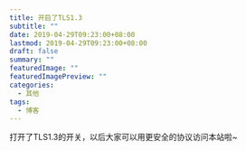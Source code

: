 ```yaml
---
title: 开启了TLS1.3
subtitle: ""
date: 2019-04-29T09:23:00+08:00
lastmod: 2019-04-29T09:23:00+08:00
draft: false
summary: ""
featuredImage: ""
featuredImagePreview: ""
categories: 
  - 其他
tags: 
  - 博客
---
```



打开了TLS1.3的开关，以后大家可以用更安全的协议访问本站啦~

